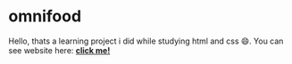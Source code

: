# omnifood
Hello, thats a learning project i did while studying html and css 😄.
You can see website here: <a href='https://omnifood-jakob.netlify.app'><strong> click me! </strong></a>
